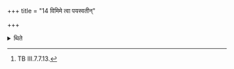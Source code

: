 +++
title = "14 विमिमे त्वा पयस्वतीन्"

+++

<details><summary>थिते</summary>

14. With vi mime tvā payasvatīm...[^1] he measures out (me altar).  

[^1]: TB III.7.7.13. 

</details>
